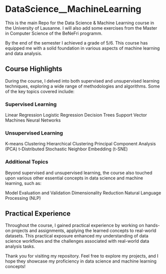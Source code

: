 # DataScience__MachineLearning
This is the main Repo for the Data Science &amp; Machine Learning course in the University of Lausanne.
I will also add some exercises from the Master in Computer Science of the BeNeFri programm.

By the end of the semester I achieved a grade of 5/6. This course has equipped me with a solid foundation in various aspects of machine learning and data analysis.

## Course Highlights
During the course, I delved into both supervised and unsupervised learning techniques, exploring a wide range of methodologies and algorithms. Some of the key topics covered include:

### Supervised Learning

Linear Regression
Logistic Regression
Decision Trees
Support Vector Machines
Neural Networks

### Unsupervised Learning

K-means Clustering
Hierarchical Clustering
Principal Component Analysis (PCA)
t-Distributed Stochastic Neighbor Embedding (t-SNE)

### Additional Topics
Beyond supervised and unsupervised learning, the course also touched upon various other essential concepts in data science and machine learning, such as:

Model Evaluation and Validation
Dimensionality Reduction
Natural Language Processing (NLP)

## Practical Experience

Throughout the course, I gained practical experience by working on hands-on projects and assignments, applying the learned concepts to real-world datasets. This practical exposure enhanced my understanding of data science workflows and the challenges associated with real-world data analysis tasks.

Thank you for visiting my repository. Feel free to explore my projects, and I hope they showcase my proficiency in data science and machine learning concepts!
